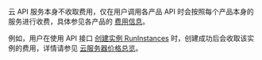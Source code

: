 云 API 服务本身不收取费用，仅在用户调用各产品 API 时会按照每个产品本身的服务进行收费，具体参见各产品的 [费用信息](https://buy.cloud.tencent.com/price)。

例如，用户在使用 API 接口 [创建实例 RunInstances](https://cloud.tencent.com/document/product/213/15730) 时，创建成功后会收取该实例的费用，详情请参见 [云服务器价格总览](https://cloud.tencent.com/document/product/213/2176)。


